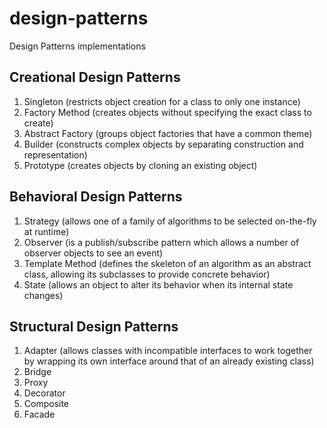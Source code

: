 # design-patterns
Design Patterns implementations

## Creational Design Patterns
1. Singleton (restricts object creation for a class to only one instance)
1. Factory Method (creates objects without specifying the exact class to create)
1. Abstract Factory (groups object factories that have a common theme)
1. Builder (constructs complex objects by separating construction and representation)
1. Prototype (creates objects by cloning an existing object)

## Behavioral Design Patterns
1. Strategy (allows one of a family of algorithms to be selected on-the-fly at runtime)
1. Observer (is a publish/subscribe pattern which allows a number of observer objects to see an event)
1. Template Method (defines the skeleton of an algorithm as an abstract class, allowing its subclasses to provide concrete behavior)
1. State (allows an object to alter its behavior when its internal state changes)

## Structural Design Patterns
1. Adapter (allows classes with incompatible interfaces to work together by wrapping its own interface around that of an already existing class)
1. Bridge
1. Proxy
1. Decorator
1. Composite
1. Facade
